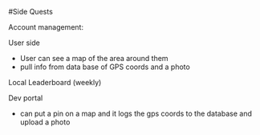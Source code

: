 #Side Quests

Account management:


User side
- User can see a map of the area around them
- pull info from data base of GPS coords and a photo

Local Leaderboard (weekly)


Dev portal
- can put a pin on a map and it logs the gps coords to the database and upload a photo

